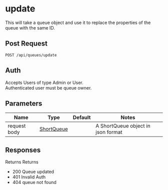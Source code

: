 # update
This will take a queue object and use it to replace the properties of the queue with the same ID.
## Post Request

`POST /api/queues/update`

## Auth
Accepts Users of type Admin or User.</br>
Authenticated user must be queue owner.

## Parameters

|Name|Type|Default|Notes|
|---|---|---|---|
|request body|[ShortQueue](models/ShortQueue)||A ShortQueue object in json format|

## Responses
Returns
Returns 
- 200 Queue updated
- 401 Invalid Auth
- 404 queue not found
